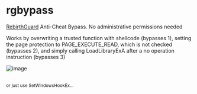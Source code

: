 # rgbypass
[RebirthGuard](https://github.com/chztbby/RebirthGuard) Anti-Cheat Bypass. No administrative permissions needed

Works by overwriting a trusted function with shellcode (bypasses 1), setting the page protection to PAGE_EXECUTE_READ, which is not checked (bypasses 2), and simply calling LoadLibraryExA after a no operation instruction (bypasses 3)


![image](https://github.com/user-attachments/assets/e3e9adb5-866a-46aa-a939-bf29adb16864)


<br><sup>or just use SetWindowsHookEx...</sup>
